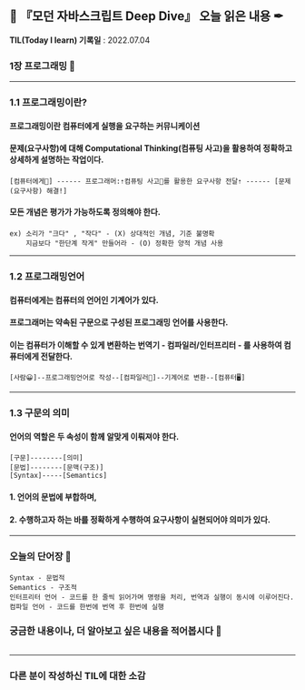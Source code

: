 ## 📕 『모던 자바스크립트 Deep Dive』 오늘 읽은 내용 ✒

**TIL(Today I learn) 기록일** : 2022.07.04

### 1장 프로그래밍 📑

---

### 1.1 프로그래밍이란?
#### 프로그래밍이란 컴퓨터에게 실행을 요구하는 커뮤니케이션 
#### 문제(요구사항)에 대해 Computational Thinking(컴퓨팅 사고)을 활용하여 정확하고 상세하게 설명하는 작업이다.
    [컴퓨터에게💌] ------ 프로그래머:⇡컴퓨팅 사고🤖를 활용한 요구사항 전달⇡ ------ [문제(요구사항) 해결!]　　　　
#### 모든 개념은 평가가 가능하도록 정의해야 한다.
    ex) 소리가 "크다" , "작다" - (X) 상대적인 개념, 기준 불명확
        지금보다 "한단계 작게" 만들어라 - (O) 정확한 양적 개념 사용
---

### 1.2 프로그래밍언어
#### 컴퓨터에게는 컴퓨터의 언어인 기계어가 있다.
#### 프로그래머는 약속된 구문으로 구성된 프로그래밍 언어를 사용한다. 
#### 이는 컴퓨터가 이해할 수 있게 변환하는 번역기 - 컴파일러/인터프리터 - 를 사용하여 컴퓨터에게 전달한다.
    [사람😀]--프로그래밍언어로 작성--[컴파일러🔄]--기계어로 변환--[컴퓨터🖥]
---

### 1.3 구문의 의미
#### 언어의 역할은 두 속성이 함께 알맞게 이뤄져야 한다.
    [구문]--------[의미]
    [문법]--------[문맥(구조)]
    [Syntax]-----[Semantics]
#### 1. 언어의 문법에 부합하며,
#### 2. 수행하고자 하는 바를 정확하게 수행하여 요구사항이 실현되어야 의미가 있다.
---

### 오늘의 단어장 🔖
    Syntax - 문법적
    Semantics - 구조적
    인터프리터 언어 - 코드를 한 줄씩 읽어가며 명령을 처리, 번역과 실행이 동시에 이루어진다.
    컴파일 언어 - 코드를 한번에 번역 후 한번에 실행

### 궁금한 내용이나, 더 알아보고 싶은 내용을 적어봅시다 🤔
``` 
```
---

### 다른 분이 작성하신 TIL에 대한 소감


